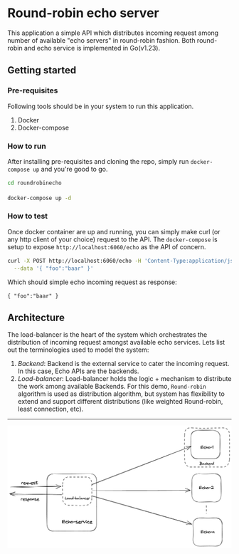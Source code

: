 # Round-robin echo server
This application a simple API which distributes incoming request among number of available "echo servers" in round-robin fashion. Both round-robin and echo service is implemented in Go(v1.23).

## Getting started
### Pre-requisites
Following tools should be in your system to run this application.
1. Docker
2. Docker-compose

### How to run
After installing pre-requisites and cloning the repo, simply run `docker-compose up` and you're good to go.
```bash
cd roundrobinecho

docker-compose up -d
```

### How to test
Once docker container are up and running, you can simply make curl (or any http client of your choice) request to the API. The `docker-compose` is setup to expose `http://localhost:6060/echo` as the API of concern.
```bash
curl -X POST http://localhost:6060/echo -H 'Content-Type:application/json' \
  --data '{ "foo":"baar" }'
```
Which should simple echo incoming request as response:
```
{ "foo":"baar" }
```

## Architecture
The load-balancer is the heart of the system which orchestrates the distribution of incoming request amongst available echo services. Lets list out the terminologies used to model the system:
1. *_Backend_*: Backend is the external service to cater the incoming request. In this case, Echo APIs are the backends.
2. *_Load-balancer_*: Load-balancer holds the logic + mechanism to distribute the work among available Backends. For this demo, `Round-robin` algorithm is used as distribution algorithm, but system has flexibility to extend and support different distributions (like weighted Round-robin, least connection, etc).

----
![alt text](doc/image.png)
